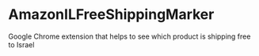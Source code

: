 # AmazonILFreeShippingMarker
Google Chrome extension that helps to see which product is shipping free to Israel
